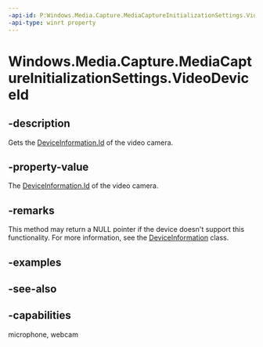 ```yaml
---
-api-id: P:Windows.Media.Capture.MediaCaptureInitializationSettings.VideoDeviceId
-api-type: winrt property
---
```


<!-- Property syntax
public string VideoDeviceId { get;  set; }
-->

# Windows.Media.Capture.MediaCaptureInitializationSettings.VideoDeviceId

## -description
Gets the [DeviceInformation.Id](../windows.devices.enumeration/deviceinformation_id.md) of the video camera.

## -property-value
The [DeviceInformation.Id](../windows.devices.enumeration/deviceinformation_id.md) of the video camera.

## -remarks
This method may return a NULL pointer if the device doesn't support this functionality. For more information, see the [DeviceInformation](../windows.devices.enumeration/deviceinformation.md) class.

## -examples

## -see-also


## -capabilities
microphone, webcam
